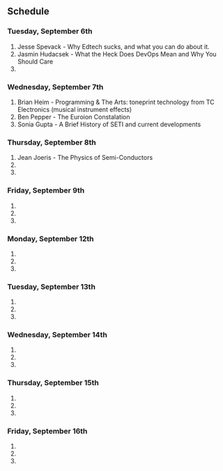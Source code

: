 ## Schedule

### Tuesday, September 6th

1. Jesse Spevack - Why Edtech sucks, and what you can do about it.
2. Jasmin Hudacsek - What the Heck Does DevOps Mean and Why You Should Care
3. 

### Wednesday, September 7th

1. Brian Heim - Programming & The Arts: toneprint technology from TC Electronics (musical instrument effects)
2. Ben Pepper  - The Euroion Constalation
3. Sonia Gupta - A Brief History of SETI and current developments

### Thursday, September 8th

1. Jean Joeris - The Physics of Semi-Conductors
2.
3. 

### Friday, September 9th

1.
2.
3. 

### Monday, September 12th

1.
2.
3. 

### Tuesday, September 13th

1.
2.
3. 

### Wednesday, September 14th

1.
2.
3. 

### Thursday, September 15th

1.
2.
3. 

### Friday, September 16th

1.
2.
3. 
